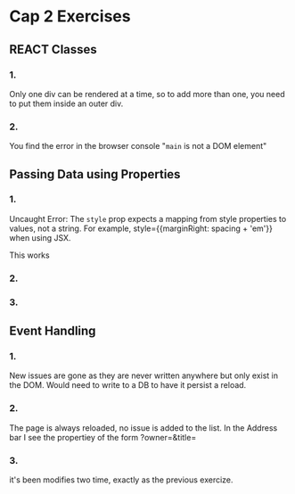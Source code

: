 # Cap 2 Exercises
## REACT Classes
### 1.
Only one div can be rendered at a time, so to add more than one, you need to put them inside an outer div.
### 2. 
You find the error in the browser console "`main` is not a DOM element"

## Passing Data using Properties
### 1.
Uncaught Error: The `style` prop expects a mapping from style properties to values, not a string. For example, style={{marginRight: spacing + 'em'}} when using JSX.

This works 
 <table style= {{border: "1px solid blue"}}> 
 
### 2.

### 3.

## Event Handling
### 1.
New issues are gone as they are never written anywhere but only exist in the DOM. Would need to write to a DB to have it persist a reload.
### 2. 
The page is always reloaded, no issue is added to the list. In the Address bar I see the propertiey of the form ?owner=&title=
### 3.
it's been modifies two time, exactly as the previous exercize. 
